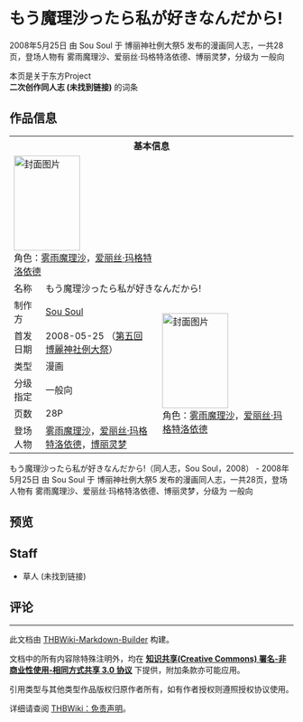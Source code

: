 # もう魔理沙ったら私が好きなんだから!

<!-- source html: G:\repos\THBWiki-Markdown-Builder\THBWikiMarkdown\Temp\main\2\2d\ns0%3A%E3%82%82%E3%81%86%E9%AD%94%E7%90%86%E6%B2%99%E3%81%A3%E3%81%9F%E3%82%89%E7%A7%81%E3%81%8C%E5%A5%BD%E3%81%8D%E3%81%AA%E3%82%93%E3%81%A0%E3%81%8B%E3%82%89%21.html -->

2008年5月25日 由 Sou Soul 于 博丽神社例大祭5 发布的漫画同人志，一共28页，登场人物有 雾雨魔理沙、爱丽丝·玛格特洛依德、博丽灵梦，分级为 一般向

本页是关于东方Project  
 **二次创作同人志 (未找到链接)** 的词条
## 作品信息

<table><tbody><tr><th colspan="3">基本信息</th></tr><tr><td class="cover-artwork-mobile" colspan="2"><a href="./文件-もう魔理沙ったら私が好きなんだから!封面.jpg.md" class="image" title="封面图片"><img alt="封面图片" src="https://upload.thwiki.cc/thumb/2/28/%E3%82%82%E3%81%86%E9%AD%94%E7%90%86%E6%B2%99%E3%81%A3%E3%81%9F%E3%82%89%E7%A7%81%E3%81%8C%E5%A5%BD%E3%81%8D%E3%81%AA%E3%82%93%E3%81%A0%E3%81%8B%E3%82%89%21%E5%B0%81%E9%9D%A2.jpg/117px-%E3%82%82%E3%81%86%E9%AD%94%E7%90%86%E6%B2%99%E3%81%A3%E3%81%9F%E3%82%89%E7%A7%81%E3%81%8C%E5%A5%BD%E3%81%8D%E3%81%AA%E3%82%93%E3%81%A0%E3%81%8B%E3%82%89%21%E5%B0%81%E9%9D%A2.jpg" decoding="async" loading="lazy" width="117" height="168" srcset="https://upload.thwiki.cc/thumb/2/28/%E3%82%82%E3%81%86%E9%AD%94%E7%90%86%E6%B2%99%E3%81%A3%E3%81%9F%E3%82%89%E7%A7%81%E3%81%8C%E5%A5%BD%E3%81%8D%E3%81%AA%E3%82%93%E3%81%A0%E3%81%8B%E3%82%89%21%E5%B0%81%E9%9D%A2.jpg/176px-%E3%82%82%E3%81%86%E9%AD%94%E7%90%86%E6%B2%99%E3%81%A3%E3%81%9F%E3%82%89%E7%A7%81%E3%81%8C%E5%A5%BD%E3%81%8D%E3%81%AA%E3%82%93%E3%81%A0%E3%81%8B%E3%82%89%21%E5%B0%81%E9%9D%A2.jpg 1.5x, https://upload.thwiki.cc/thumb/2/28/%E3%82%82%E3%81%86%E9%AD%94%E7%90%86%E6%B2%99%E3%81%A3%E3%81%9F%E3%82%89%E7%A7%81%E3%81%8C%E5%A5%BD%E3%81%8D%E3%81%AA%E3%82%93%E3%81%A0%E3%81%8B%E3%82%89%21%E5%B0%81%E9%9D%A2.jpg/234px-%E3%82%82%E3%81%86%E9%AD%94%E7%90%86%E6%B2%99%E3%81%A3%E3%81%9F%E3%82%89%E7%A7%81%E3%81%8C%E5%A5%BD%E3%81%8D%E3%81%AA%E3%82%93%E3%81%A0%E3%81%8B%E3%82%89%21%E5%B0%81%E9%9D%A2.jpg 2x" data-file-width="268" data-file-height="384"></a><div class="cover-char">角色：<a href="./雾雨魔理沙.md" title="雾雨魔理沙">雾雨魔理沙</a>，<a href="./爱丽丝·玛格特洛依德.md" title="爱丽丝·玛格特洛依德">爱丽丝·玛格特洛依德</a></div></td>
</tr><tr><td class="label">名称</td><td colspan="2"> もう魔理沙ったら私が好きなんだから! </td></tr><tr><td class="label">制作方</td><td><a href="./Sou_Soul.md" title="Sou Soul">Sou Soul</a></td><td class="cover-artwork" rowspan="6" style="min-width:168px;"><a href="./文件-もう魔理沙ったら私が好きなんだから!封面.jpg.md" class="image" title="封面图片"><img alt="封面图片" src="https://upload.thwiki.cc/thumb/2/28/%E3%82%82%E3%81%86%E9%AD%94%E7%90%86%E6%B2%99%E3%81%A3%E3%81%9F%E3%82%89%E7%A7%81%E3%81%8C%E5%A5%BD%E3%81%8D%E3%81%AA%E3%82%93%E3%81%A0%E3%81%8B%E3%82%89%21%E5%B0%81%E9%9D%A2.jpg/117px-%E3%82%82%E3%81%86%E9%AD%94%E7%90%86%E6%B2%99%E3%81%A3%E3%81%9F%E3%82%89%E7%A7%81%E3%81%8C%E5%A5%BD%E3%81%8D%E3%81%AA%E3%82%93%E3%81%A0%E3%81%8B%E3%82%89%21%E5%B0%81%E9%9D%A2.jpg" decoding="async" loading="lazy" width="117" height="168" srcset="https://upload.thwiki.cc/thumb/2/28/%E3%82%82%E3%81%86%E9%AD%94%E7%90%86%E6%B2%99%E3%81%A3%E3%81%9F%E3%82%89%E7%A7%81%E3%81%8C%E5%A5%BD%E3%81%8D%E3%81%AA%E3%82%93%E3%81%A0%E3%81%8B%E3%82%89%21%E5%B0%81%E9%9D%A2.jpg/176px-%E3%82%82%E3%81%86%E9%AD%94%E7%90%86%E6%B2%99%E3%81%A3%E3%81%9F%E3%82%89%E7%A7%81%E3%81%8C%E5%A5%BD%E3%81%8D%E3%81%AA%E3%82%93%E3%81%A0%E3%81%8B%E3%82%89%21%E5%B0%81%E9%9D%A2.jpg 1.5x, https://upload.thwiki.cc/thumb/2/28/%E3%82%82%E3%81%86%E9%AD%94%E7%90%86%E6%B2%99%E3%81%A3%E3%81%9F%E3%82%89%E7%A7%81%E3%81%8C%E5%A5%BD%E3%81%8D%E3%81%AA%E3%82%93%E3%81%A0%E3%81%8B%E3%82%89%21%E5%B0%81%E9%9D%A2.jpg/234px-%E3%82%82%E3%81%86%E9%AD%94%E7%90%86%E6%B2%99%E3%81%A3%E3%81%9F%E3%82%89%E7%A7%81%E3%81%8C%E5%A5%BD%E3%81%8D%E3%81%AA%E3%82%93%E3%81%A0%E3%81%8B%E3%82%89%21%E5%B0%81%E9%9D%A2.jpg 2x" data-file-width="268" data-file-height="384"></a><div class="cover-char">角色：<a href="./雾雨魔理沙.md" title="雾雨魔理沙">雾雨魔理沙</a>，<a href="./爱丽丝·玛格特洛依德.md" title="爱丽丝·玛格特洛依德">爱丽丝·玛格特洛依德</a></div></td>
</tr><tr><td class="label">首发日期</td><td>2008-05-25&#160;（<a href="/展会作品列表?e=%E5%8D%9A%E4%B8%BD%E7%A5%9E%E7%A4%BE%E4%BE%8B%E5%A4%A7%E7%A5%AD%235">第五回 博麗神社例大祭</a>）</td></tr><tr><td class="label">类型</td><td>漫画</td></tr><tr><td class="label">分级指定</td><td>一般向</td></tr><tr><td class="label">页数</td><td>28P</td></tr><tr><td class="label">登场人物</td><td><a href="./雾雨魔理沙.md" title="雾雨魔理沙">雾雨魔理沙</a>，<a href="./爱丽丝·玛格特洛依德.md" title="爱丽丝·玛格特洛依德">爱丽丝·玛格特洛依德</a>，<a href="./博丽灵梦.md" title="博丽灵梦">博丽灵梦</a></td></tr></tbody></table>

もう魔理沙ったら私が好きなんだから!（同人志，Sou Soul，2008） - 2008年5月25日 由 Sou Soul 于 博丽神社例大祭5 发布的漫画同人志，一共28页，登场人物有 雾雨魔理沙、爱丽丝·玛格特洛依德、博丽灵梦，分级为 一般向
## 预览
## Staff
- 草人 (未找到链接)

## 评论




---

此文档由 [THBWiki-Markdown-Builder](https://github.com/Delsin-Yu/THBWiki-Markdown-Builder) 构建。

文档中的所有内容除特殊注明外，均在 [**知识共享(Creative Commons) 署名-非商业性使用-相同方式共享 3.0 协议**](https://creativecommons.org/licenses/by-sa/3.0/deed.zh-hans) 下提供，附加条款亦可能应用。

引用类型与其他类型作品版权归原作者所有，如有作者授权则遵照授权协议使用。

详细请查阅 [THBWiki：免责声明](https://thbwiki.cc/THBWiki:%E5%85%8D%E8%B4%A3%E5%A3%B0%E6%98%8E)。

